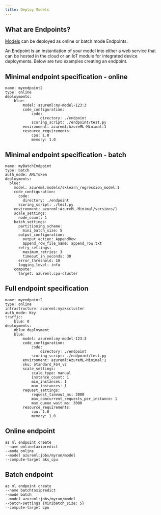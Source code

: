```yaml
---
title: Deploy Models
---
```


## What are Endpoints?

[Models](model.md) can be deployed as online or batch mode Endpoints.

An Endpoint is an instantiation of your model into either a web service that can be hosted in the cloud or an IoT module for integrated device deployments.
Below are two examples creating an endpoint.


## Minimal endpoint specification - online
```
name: myendpoint2
type: online
deployments: 
    blue: 
        model: azureml:my-model-123:3
        code_configuration:
            code: 
                directory: ./endpoint
            scoring_script: ./endpoint/test.py
        environment: azureml:AzureML-Minimal:1
        resource_requirements:
            cpu: 1.0
            memory: 1.0
```

## Minimal endpoint specification - batch
```
name: myBatchEndpoint
type: batch
auth_mode: AMLToken
deployments:
  blue:    
    model: azureml:models/sklearn_regression_model:1
    code_configuration:
      code:
        directory: ./endpoint
      scoring_script: ./test.py
    environment: azureml:AzureML-Minimal/versions/1
    scale_settings: 
      node_count: 1
    batch_settings:
      partitioning_scheme:
        mini_batch_size: 5  
      output_configuration:
        output_action: AppendRow 
        append_row_file_name: append_row.txt
      retry_settings:
        maximum_retries: 3
        timeout_in_seconds: 30  
      error_threshold: 10
      logging_level: info  
    compute:
      target: azureml:cpu-cluster
```

## Full endpoint specification
```
name: myendpoint2
type: online
infrastructure: azureml:myakscluster
auth_mode: Key
traffic: 
    blue: 0
deployments: 
    #blue deployment
    blue: 
        model: azureml:my-model-123:3
        code_configuration:
            code: 
                directory: ./endpoint
            scoring_script: ./endpoint/test.py
        environment: azureml:AzureML-Minimal:1
        sku: Standard_FS4_v2
        scale_settings: 
            scale_type: manual
            instance_count: 1
            min_instances: 1
            max_instances: 1
        request_settings:
            request_timeout_ms: 3000
            max_concurrent_requests_per_instance: 1
            max_queue_wait_ms: 3000
        resource_requirements:
            cpu: 1.0
            memory: 1.0
 ```


## Online endpoint
```
az ml endpoint create 
--name onlinetaxipredict
--mode online 
--model azureml:jobs/myrun/model 
--compute-target aks_cpu
```

## Batch endpoint
```
az ml endpoint create 
--name batchtaxipredict
--mode batch 
--model azureml:jobs/myrun/model 
--batch-settings {minibatch_size: 5}
--compute-target cpu
```
